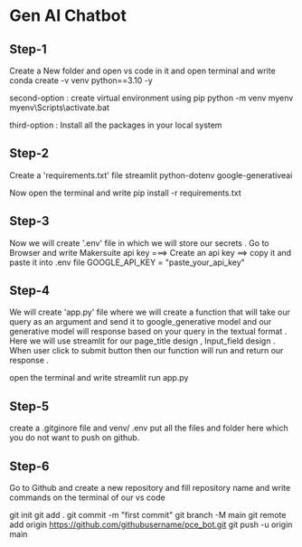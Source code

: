# Gen AI Chatbot

## Step-1 
Create a New folder and open vs code in it and open terminal and write
conda create -v venv python==3.10 -y 

second-option : create virtual environment using pip 
python -m venv myenv
myenv\Scripts\activate.bat 

third-option : Install all the packages in your local system 

## Step-2
Create a 'requirements.txt' file 
streamlit 
python-dotenv 
google-generativeai 

Now open the terminal and write 
pip install -r requirements.txt 

## Step-3
Now we will create '.env' file in which we will store our secrets . 
Go to Browser and write Makersuite api key ===> Create an api key ==> copy it and paste it into .env file 
GOOGLE_API_KEY = "paste_your_api_key" 

## Step-4
We will create 'app.py' file where we will create a function that will take our query as an argument and send it to google_generative model and our generative model will response based on your query in the textual format . Here we will use streamlit for our page_title design , Input_field design . When user click to submit button then our function will run and return our response . 

open the terminal and write 
streamlit run app.py 

## Step-5
create a .gitginore file and 
venv/
.env 
put all the files and folder here which you do not want to push on github.

## Step-6
Go to Github and create a new repository and fill repository name
and write commands on the terminal of our vs code 

git init
git add .
git commit -m "first commit"
git branch -M main
git remote add origin https://github.com/githubusername/pce_bot.git
git push -u origin main
